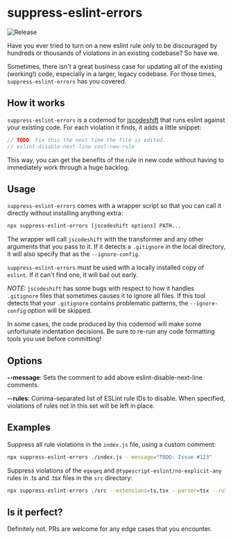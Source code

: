 # suppress-eslint-errors

![Release](https://github.com/amanda-mitchell/suppress-eslint-errors/workflows/Release/badge.svg)

Have you ever tried to turn on a new eslint rule only to be discouraged by hundreds or thousands of violations in an existing codebase?
So have we.

Sometimes, there isn't a great business case for updating all of the existing (working!) code, especially in a larger, legacy codebase.
For those times, `suppress-eslint-errors` has you covered.

## How it works

`suppress-eslint-errors` is a codemod for [jscodeshift](https://github.com/facebook/jscodeshift) that runs eslint against your existing code.
For each violation it finds, it adds a little snippet:

```javascript
// TODO: Fix this the next time the file is edited.
// eslint-disable-next-line cool-new-rule
```

This way, you can get the benefits of the rule in new code without having to immediately work through a huge backlog.

## Usage

`suppress-eslint-errors` comes with a wrapper script so that you can call it directly without installing anything extra:

```bash
npx suppress-eslint-errors [jscodeshift options] PATH...
```

The wrapper will call `jscodeshift` with the transformer and any other arguments that you pass to it.
If it detects a `.gitignore` in the local directory, it will also specify that as the `--ignore-config`.

`suppress-eslint-errors` must be used with a locally installed copy of `eslint`.
If it can't find one, it will bail out early.

_NOTE:_ `jscodeshift` has some bugs with respect to how it handles `.gitignore` files that sometimes causes it to ignore all files.
If this tool detects that your `.gitignore` contains problematic patterns, the `--ignore-config` option will be skipped.

In some cases, the code produced by this codemod will make some unfortunate indentation decisions.
Be sure to re-run any code formatting tools you use before committing!

## Options

**--message**: Sets the comment to add above eslint-disable-next-line comments.

**--rules**: Comma-separated list of ESLint rule IDs to disable. When specified, violations of rules not in this set will be left in place.

## Examples

Suppress all rule violations in the `index.js` file, using a custom comment:

```bash
npx suppress-eslint-errors ./index.js --message="TODO: Issue #123"
```

Suppress violations of the `eqeqeq` and `@typescript-eslint/no-explicit-any` rules in .ts and .tsx files in the `src` directory:

```bash
npx suppress-eslint-errors ./src --extensions=ts,tsx --parser=tsx --rules=eqeqeq,@typescript-eslint/no-explicit-any
```

## Is it perfect?

Definitely not. PRs are welcome for any edge cases that you encounter.
